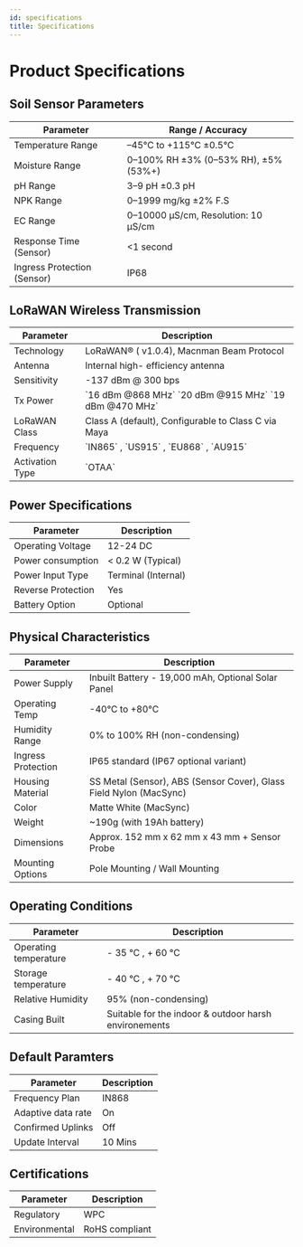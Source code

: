 ```yaml
---
id: specifications
title: Specifications
---
```


# Product Specifications

## Soil Sensor Parameters

<table className="parameter-table">
  <thead>
    <tr>
      <th>Parameter</th>
      <th>Range / Accuracy</th>
    </tr>
  </thead>
  <tbody>
    <tr>
      <td>Temperature Range</td>
      <td>–45°C to +115°C ±0.5°C</td>
    </tr>
    <tr>
      <td>Moisture Range</td>
      <td>0–100% RH ±3% (0–53% RH), ±5% (53%+)</td>
    </tr>
    <tr>
      <td>pH Range</td>
      <td>3–9 pH ±0.3 pH</td>
    </tr>
    <tr>
      <td>NPK Range</td>
      <td>0–1999 mg/kg ±2% F.S</td>
    </tr>
    <tr>
      <td>EC Range</td>
      <td>0–10000 μS/cm, Resolution: 10 μS/cm</td>
    </tr>
    <tr>
      <td>Response Time (Sensor)</td>
      <td>&lt;1 second</td>
    </tr>
    <tr>
      <td>Ingress Protection (Sensor)</td>
      <td>IP68</td>
    </tr>
  </tbody>
</table>

## LoRaWAN Wireless Transmission

<table className="parameter-table">
  <thead>
    <tr>
      <th>Parameter</th>
      <th>Description</th>
    </tr>
  </thead>
  <tbody>
      <tr>
      <td>Technology</td>
      <td>LoRaWAN® ( v1.0.4), Macnman Beam Protocol</td>
    </tr>
    <tr>
      <td>Antenna</td>
      <td>Internal high- efficiency antenna</td>
    </tr>
    <tr>
      <td>Sensitivity</td>
      <td>-137 dBm @ 300 bps</td>
    </tr>
     <tr>
      <td>Tx Power</td>
      <td>`16 dBm @868 MHz` `20 dBm @915 MHz` `19 dBm @470 MHz`</td>
    </tr>
    <tr>
      <td>LoRaWAN Class</td>
      <td>Class A (default), Configurable to Class C via Maya</td>
    </tr>
    <tr>
      <td>Frequency</td>
      <td>`IN865` , `US915` , `EU868` , `AU915` </td>
    </tr>
    <tr>
      <td>Activation Type</td>
      <td>`OTAA`</td>
    </tr>
    
  </tbody>
</table>

## Power Specifications

<table className="parameter-table">
  <thead>
    <tr>
      <th>Parameter</th>
      <th>Description</th>
    </tr>
  </thead>
  <tbody>
    <tr>
      <td>Operating Voltage</td>
      <td>12-24 DC</td>
    </tr>
    <tr>
      <td>Power consumption</td>
      <td> < 0.2 W (Typical) </td>
    </tr>
    <tr>
      <td>Power Input Type</td>
      <td>Terminal (Internal)</td>
    </tr>
     <tr>
      <td>Reverse Protection</td>
      <td>Yes</td>
    </tr>
     <tr>
      <td>Battery Option</td>
      <td>Optional</td>
    </tr>
  </tbody>
</table>

## Physical Characteristics

<table className="parameter-table">
  <thead>
    <tr>
      <th>Parameter</th>
      <th>Description</th>
    </tr>
  </thead>
  <tbody>
    <tr>
      <td>Power Supply</td>
      <td>Inbuilt Battery - 19,000 mAh, Optional Solar Panel</td>
    </tr>
    <tr>
      <td>Operating Temp</td>
      <td>-40°C to +80°C</td>
    </tr>
    <tr>
      <td>Humidity Range</td>
      <td>0% to 100% RH (non-condensing)</td>
    </tr>
    <tr>
      <td>Ingress Protection</td>
      <td>IP65 standard (IP67 optional variant)</td>
    </tr>
    <tr>
      <td>Housing Material</td>
      <td>SS Metal (Sensor), ABS (Sensor Cover), Glass Field Nylon (MacSync)</td>
    </tr>
    <tr>
      <td>Color</td>
      <td>Matte White (MacSync)</td>
    </tr>
    <tr>
      <td>Weight</td>
      <td>~190g (with 19Ah battery)</td>
    </tr>
    <tr>
      <td>Dimensions</td>
      <td>Approx. 152 mm x 62 mm x 43 mm + Sensor Probe</td>
    </tr>
    <tr>
      <td>Mounting Options</td>
      <td>Pole Mounting / Wall Mounting</td>
    </tr>
  </tbody>
</table>

## Operating Conditions

<table className="parameter-table">
  <thead>
    <tr>
      <th>Parameter</th>
      <th>Description</th>
    </tr>
  </thead>
  <tbody>
  <tr>
      <td>Operating temperature</td>
      <td> - 35 °C , + 60 °C</td>
    </tr>
    <tr>
      <td>Storage temperature</td>
      <td> - 40 °C , + 70 °C</td>
    </tr>
    <tr>
      <td>Relative Humidity</td>
      <td>95% (non-condensing) </td>
    </tr>
    <tr>
      <td>Casing Built</td>
      <td>Suitable for the indoor & outdoor harsh environements</td>
    </tr>
  </tbody>
</table>

## Default Paramters 

<table className="parameter-table">
  <thead>
    <tr>
      <th>Parameter</th>
      <th>Description</th>
    </tr>
  </thead>
  <tbody>
  <tr>
      <td>Frequency Plan</td>
      <td>IN868</td>
    </tr>
    <tr>
      <td>Adaptive data rate</td>
      <td>On</td>
    </tr>
    <tr>
      <td>Confirmed Uplinks</td>
      <td>Off </td>
    </tr>
    <tr>
      <td>Update Interval</td>
      <td>10 Mins</td>
    </tr>
  </tbody>
</table>


## Certifications

<table className="parameter-table">
  <thead>
    <tr>
      <th>Parameter</th>
      <th>Description</th>
    </tr>
  </thead>
  <tbody>
  <tr>
      <td>Regulatory</td>
      <td>WPC</td>
    </tr>
    <tr>
      <td>Environmental</td>
      <td>RoHS compliant</td>
    </tr>
  </tbody>
</table>

